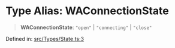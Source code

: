 # Type Alias: WAConnectionState

> **WAConnectionState**: `"open"` \| `"connecting"` \| `"close"`

Defined in: [src/Types/State.ts:3](https://github.com/Fokusdotid/Baileys/blob/58a03b5a49cf326e1050515994499cb0bb76662f/src/Types/State.ts#L3)
